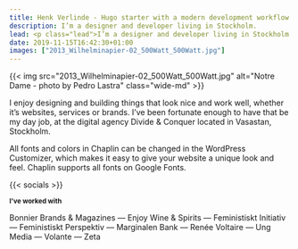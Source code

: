 ```yaml
---
title: Henk Verlinde - Hugo starter with a modern development workflow
description: I’m a designer and developer living in Stockholm.
lead: <p class="lead">I’m a designer and developer living in Stockholm. In the daytime, I work on websites and services at the digital agency <a href="https://www.divideconquer.se/en/">Divide & Conquer</a>. In the evenings, I tinker with my own projects, like my <a href="#">free WordPress themes</a>.</p>
date: 2019-11-15T16:42:30+01:00
images: ["2013_Wilhelminapier-02_500Watt_500Watt.jpg"]
---
```


{{< img src="2013_Wilhelminapier-02_500Watt_500Watt.jpg" alt="Notre Dame - photo by Pedro Lastra" class="wide-md" >}}

<div class="row">
  <div class="col-md-6">
    <p>I enjoy designing and building things that look nice and work well, whether it’s websites, services or brands. I’ve been fortunate enough to have that be my day job, at the digital agency Divide & Conquer located in Vasastan, Stockholm.</p>
  </div>
  <div class="col-md-6">
    <p>All fonts and colors in Chaplin can be changed in the WordPress Customizer, which makes it easy to give your website a unique look and feel. Chaplin supports all fonts on Google Fonts.</p>
  </div>
</div>

{{< socials >}}

<p class="text-uppercase"><small><strong>I've worked with</strong></small></p>

Bonnier Brands & Magazines — Enjoy Wine & Spirits — Feministiskt Initiativ — Feministiskt Perspektiv — Marginalen Bank — Renée Voltaire — Ung Media — Volante — Zeta
